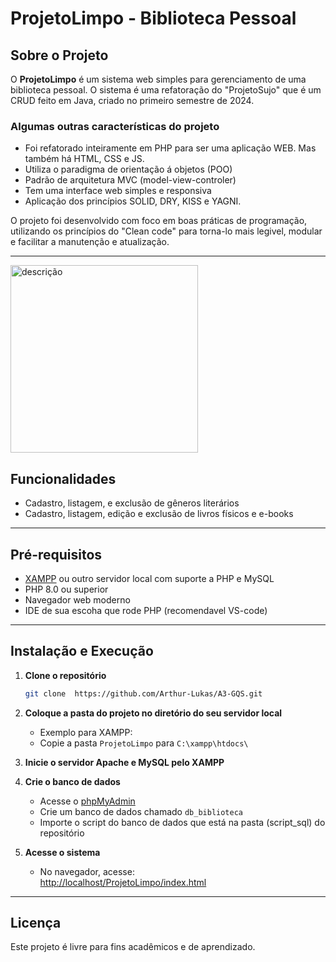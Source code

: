 # ProjetoLimpo - Biblioteca Pessoal

## Sobre o Projeto

O **ProjetoLimpo** é um sistema web simples para gerenciamento de uma biblioteca pessoal. O sistema é uma refatoração do "ProjetoSujo" que é um CRUD feito em Java, criado no primeiro semestre de 2024.

### Algumas outras características do projeto
- Foi refatorado inteiramente em PHP para ser uma aplicação WEB. Mas também há HTML, CSS e JS.
- Utiliza o paradigma de orientação á objetos (POO)
- Padrão de arquitetura MVC (model-view-controler)
- Tem uma interface web simples e responsiva
- Aplicação dos princípios SOLID, DRY, KISS e YAGNI.

O projeto foi desenvolvido com foco em boas práticas de programação, utilizando os princípios do "Clean code" para torna-lo mais legivel, modular e facilitar a manutenção e atualização.

---
<img src="![image](https://github.com/user-attachments/assets/2c2d5b5c-d290-4947-806d-d56c60889750)" alt="descrição" width="300"/>

## Funcionalidades

- Cadastro, listagem, e exclusão de gêneros literários
- Cadastro, listagem, edição e exclusão de livros físicos e e-books

---

## Pré-requisitos

- [XAMPP](https://www.apachefriends.org/pt_br/index.html) ou outro servidor local com suporte a PHP e MySQL
- PHP 8.0 ou superior
- Navegador web moderno
- IDE de sua escoha que rode PHP (recomendavel VS-code)

---

## Instalação e Execução

1. **Clone o repositório**
   ```bash
   git clone  https://github.com/Arthur-Lukas/A3-GQS.git
2. **Coloque a pasta do projeto no diretório do seu servidor local**
   - Exemplo para XAMPP:  
   - Copie a pasta `ProjetoLimpo` para `C:\xampp\htdocs\`

3. **Inicie o servidor Apache e MySQL pelo XAMPP**

4. **Crie o banco de dados**
   - Acesse o [phpMyAdmin](http://localhost/phpmyadmin)
   - Crie um banco de dados chamado `db_biblioteca` 
   - Importe o script do banco de dados que está na pasta (script_sql) do repositório 

5. **Acesse o sistema**
   - No navegador, acesse:  
     [http://localhost/ProjetoLimpo/index.html](http://localhost/ProjetoLimpo/index.html)

---

## Licença

Este projeto é livre para fins acadêmicos e de aprendizado.

